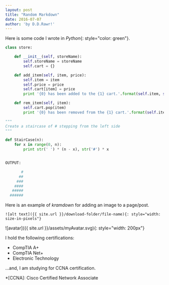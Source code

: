 ```yaml
---
layout: post
title: "Random Markdown"
date: 2016-07-07
author: 'by D.D.Rawr!'
---
```

Here is some code I wrote in *Python*{: style="color: green"}.

~~~ python
class store:

	def __init__(self, storeName):
		self.storeName = storeName
		self.cart = {}

	def add_item(self, item, price):
		self.item = item
		self.price = price
		self.cart[item] = price
		print '{0} has been added to the {1} cart.'.format(self.item, self.storeName)

	def rem_item(self, item):
		self.cart.pop(item)
		print '{0} has been removed from the {1} cart.'.format(self.item, self.storeName)
~~~

~~~ python
"""
Create a staircase of # stepping from the left side
"""

def StairCase(n):
    for x in range(0, n):
        print str(' ') * (n - x), str('#') * x


OUTPUT:

       #
      ##
     ###
    ####
   #####
  ######
~~~

Here is an example of *kramdown* for adding an image to a page/post.

~~~ kramdown
![alt text]({{ site.url }}/download-folder/file-name){: style="width: size-in-pixels"}
~~~

![avatar]({{ site.url }}/assets/myAvatar.svg){: style="width: 200px"}

I hold the following certifications:

* CompTIA A+
* CompTIA Net+
* Electronic Technology

...and, I am studying for CCNA certification.

*[CCNA]: Cisco Certified Network Associate
